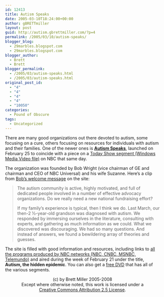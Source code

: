 ```yaml
---
id: 12413
title: Autism Speaks
date: 2005-03-10T18:24:00+00:00
author: gBRETTmiller
layout: post
guid: http://autism.gbrettmiller.com/?p=4
permalink: /2005/03/10/autism-speaks/
blogger_blog:
  - 29marbles.blogspot.com
  - 29marbles.blogspot.com
blogger_author:
  - Brett
  - Brett
blogger_permalink:
  - /2005/03/autism-speaks.html
  - /2005/03/autism-speaks.html
original_post_id:
  - "4"
  - "4"
  - "4"
  - "4"
  - "10050"
categories:
  - Pound of Obscure
tags:
  - Uncategorized
---
```

There are many good organizations out there devoted to autism, some focusing on a cure, others focusing on resources for individuals with autism and their families. One of the newer ones is **[Autism Speaks](http://www.autismspeaks.org)**, launched on February 25 to coincide with a piece on a [Today Show segment (Windows Media Video file)](http://www.autismspeaks.org/autism/movies/todayshow-2-25-seg1.wmv) on NBC that same day.

The organization was founded by Bob Wright (vice chairman of GE and chairman and CEO of NBC Universal) and his wife Suzanne. Here&#8217;s a clip from [Bob&#8217;s welcome message](http://www.autismspeaks.org/autism/menu/history.asp) on the site:

> The autism community is active, highly motivated, and full of dedicated people involved in a number of effective advocacy organizations. Do we really need a new national fundraising effort? 
> 
> If my family’s experience is typical, then I think we do. Last March, our then-2 ½-year-old grandson was diagnosed with autism. We responded by immersing ourselves in the literature, consulting with experts, and gathering as much information as we could. What we discovered was discouraging. We had so many questions. And instead of answers, we found a bewildering array of theories and guesses.

The site is filled with good information and resources, including links to [all the programs produced by NBC networks (NBC, CNBC, MSNBC, Telemundo)](http://www.autismspeaks.org/autism/menu/video.asp) and aired during the week of February 21 under the title, **Autism, the hidden epidemic**. You can also get a [free DVD](http://nbcstore.shopnbc.com/product/?storeid=2&familyid=N60516&track=506023&Deptid=50623&rap=2114) that has all of the various segments.

<div class="blogger-post-footer">
  <p align="center">
    (c) by Brett Miller 2005-2008<br /> Except where otherwise noted, this work is licensed under a<br /> <a href="http://creativecommons.org/licenses/by/2.5/" rel="license">Creative Commons Attribution 2.5 License</a>.
  </p>
</div>